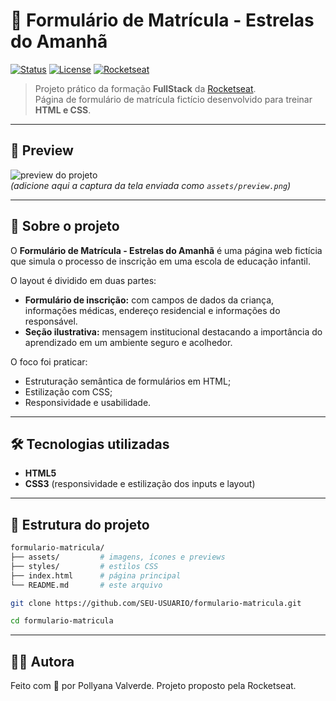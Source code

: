 # 📝 Formulário de Matrícula - Estrelas do Amanhã

[![Status](https://img.shields.io/badge/status-finalizado-blue)]()
[![License](https://img.shields.io/badge/license-MIT-green)]()
[![Rocketseat](https://img.shields.io/badge/Rocketseat-FullStack-purple)]()

> Projeto prático da formação **FullStack** da [Rocketseat](https://www.rocketseat.com.br/).  
> Página de formulário de matrícula fictício desenvolvido para treinar **HTML e CSS**.

---

## 📸 Preview

![preview do projeto](./assets/preview.png)  
*(adicione aqui a captura da tela enviada como `assets/preview.png`)*

---

## 📄 Sobre o projeto

O **Formulário de Matrícula - Estrelas do Amanhã** é uma página web fictícia que simula o processo de inscrição em uma escola de educação infantil.  

O layout é dividido em duas partes:
- **Formulário de inscrição:** com campos de dados da criança, informações médicas, endereço residencial e informações do responsável.  
- **Seção ilustrativa:** mensagem institucional destacando a importância do aprendizado em um ambiente seguro e acolhedor.

O foco foi praticar:
- Estruturação semântica de formulários em HTML;  
- Estilização com CSS;  
- Responsividade e usabilidade.  

---

## 🛠 Tecnologias utilizadas

- **HTML5**  
- **CSS3** (responsividade e estilização dos inputs e layout)  

---

## 📂 Estrutura do projeto

```bash
formulario-matricula/
├── assets/         # imagens, ícones e previews
├── styles/         # estilos CSS
├── index.html      # página principal
└── README.md       # este arquivo
```

```bash
git clone https://github.com/SEU-USUARIO/formulario-matricula.git
```

```bash
cd formulario-matricula
```

---

## 👩‍💻 Autora

Feito com 💜 por Pollyana Valverde.
Projeto proposto pela Rocketseat.
